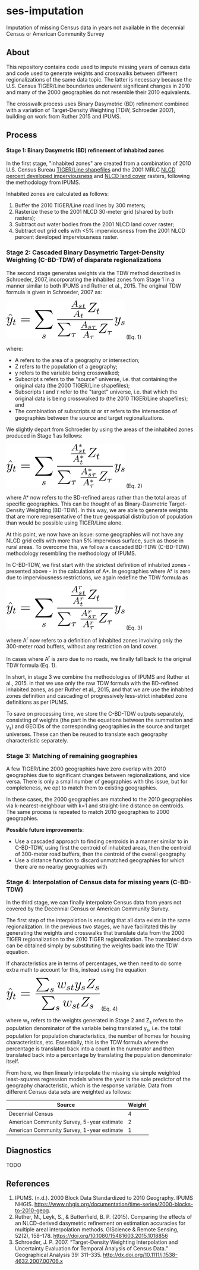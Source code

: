 # ses-imputation

Imputation of missing Census data in years not available in the decennial Census or American Community Survey

## About

This repository contains code used to impute missing years of census data and code used to generate weights and crosswalks between different regionalizations of the same data topic. The latter is necessary because the U.S. Census TIGER/Line boundaries underwent significant changes in 2010 and many of the 2000 geographies do not resemble their 2010 equivalents.

The crosswalk process uses Binary Dasymetric (BD) refinement combined with a variation of Target-Density Weighting (TDW, Schroeder 2007), building on work from Ruther 2015 and IPUMS.

## Process

#### Stage 1: Binary Dasymetric (BD) refinement of inhabited zones

In the first stage, "inhabited zones" are created from a combination of 2010 U.S. Census Bureau [TIGER/Line shapefiles](https://www.census.gov/geographies/mapping-files/time-series/geo/tiger-line-file.html) and the 2001 MRLC [NLCD percent developed imperviousness](https://www.mrlc.gov/data/nlcd-2001-percent-developed-imperviousness-conus) and [NLCD land cover](https://www.mrlc.gov/data/nlcd-2001-land-cover-conus) rasters, following the methodology from IPUMS.

Inhabited zones are calculated as follows:

1. Buffer the 2010 TIGER/Line road lines by 300 meters;
2. Rasterize these to the 2001 NLCD 30-meter grid (shared by both rasters);
3. Subtract out water bodies from the 2001 NLCD land cover raster;
4. Subtract out grid cells with <5% imperviousness from the 2001 NLCD percent developed imperviousness raster.

### Stage 2: Cascaded Binary Dasymetric Target-Density Weighting (C-BD-TDW) of disparate regionalizations

The second stage generates weights via the TDW method described in Schroeder, 2007, incorporating the inhabited zones from Stage 1 in a manner similar to both IPUMS and Ruther et al., 2015. The original TDW formula is given in Schroeder, 2007 as:

![](static/tdw.svg) (Eq. 1)

where:

* A refers to the area of a geography or intersection;
* Z refers to the population of a geography;
* y refers to the variable being crosswalked;
* Subscript s refers to the "source" universe, i.e. that containing the original data (the 2000 TIGER/Line shapefiles);
* Subscripts t and 𝜏 refer to the "target" universe, i.e. that which the original data is being crosswalked *to* (the 2010 TIGER/Line shapefiles); and
* The combination of subscripts st or s𝜏 refers to the intersection of geographies between the source and target regionalizations.

We slightly depart from Schroeder by using the areas of the inhabited zones produced in Stage 1 as follows:

![](static/tdw2.svg) (Eq. 2)

where A\* now refers to the BD-refined areas rather than the total areas of specific geographies. This can be thought of as Binary-Dasmetric Target-Density Weighting (BD-TDW). In this way, we are able to generate weights that are more representative of the true geospatial distribution of population than would be possible using TIGER/Line alone.

At this point, we now have an issue: some geographies will not have any NLCD grid cells with more than 5% impervious surface, such as those in rural areas. To overcome this, we follow a cascaded BD-TDW (C-BD-TDW) methodology resembling the methodology of IPUMS.

In C-BD-TDW, we first start with the strictest definition of inhabited zones - presented above - in the calculation of A\*. In geographies where A\* is zero due to imperviousness restrictions, we again redefine the TDW formula as

![](static/tdw3.svg) (Eq. 3)

where A<sup>r</sup> now refers to a definition of inhabited zones involving only the 300-meter road buffers, without any restriction on land cover.

In cases where A<sup>r</sup> is zero due to no roads, we finally fall back to the original TDW formula (Eq. 1).

In short, in stage 3 we combine the methodologies of IPUMS and Ruther et al., 2015. in that we use only the raw TDW formula with the BD-refined inhabited zones, as per Ruther et al., 2015, and that we are use the inhabited zones definition and cascading of progressively less-strict inhabited zone definitions as per IPUMS.

To save on processing time, we store the C-BD-TDW outputs separately, consisting of weights (the part in the equations between the summation and y<sub>s</sub>) and GEOIDs of the corresponding geographies in the source and target universes. These can then be reused to translate each geography characteristic separately.

### Stage 3: Matching of remaining geographies

A few TIGER/Line 2000 geographies have zero overlap with 2010 geographies due to significant changes between regionalizations, and vice versa. There is only a small number of geographies with tihs issue, but for completeness, we opt to match them to existing geographies.

In these cases, the 2000 geographies are matched to the 2010 geographies via k-nearest-neighbour with k=1 and straight-line distance on centroids. The same process is repeated to match 2010 geographies to 2000 geographies.

**Possible future improvements**:

* Use a cascaded approach to finding centroids in a manner similar to in C-BD-TDW, using first the centroid of inhabited areas, then the centroid of 300-meter road buffers, then the centroid of the overall geography
* Use a distance function to discard unmatched geographies for which there are no nearby geographies with 

### Stage 4: Interpolation of Census data for missing years (C-BD-TDW)

In the third stage, we can finally interpolate Census data from years not covered by the Decennial Census or American Community Survey.

The first step of the interpolation is ensuring that all data exists in the same regionalization. In the previous two stages, we have facilitated this by generating the weights and crosswalks that translate data from the 2000 TIGER regionalization to the 2010 TIGER regionalization. The translated data can be obtained simply by substituting the weights back into the TDW equation.

If characteristics are in terms of percentages, we then need to do some extra math to account for this, instead using the equation

![](static/tdwpct.svg) (Eq. 4)

where w<sub>s</sub> refers to the weights generated in Stage 2 and Z<sub>s</sub> refers to the population denominator of the variable being translated y<sub>s</sub>, i.e. the total population for population characteristics, the number of homes for housing characteristics, etc. Essentially, this is the TDW formula where the percentage is translated back into a count in the numerator and then translated back into a percentage by translating the population denominator itself.

From here, we then linearly interpolate the missing via simple weighted least-squares regression models where the year is the sole predictor of the geography characteristic, which is the response variable. Data from different Census data sets are weighted as follows:

| Source                                     | Weight |
|--------------------------------------------|--------|
| Decennial Census                           | 4      |
| American Community Survey, 5-year estimate | 2      |
| American Community Survey, 1-year estimate | 1      |

## Diagnostics

TODO

## References

1. IPUMS. (n.d.). 2000 Block Data Standardized to 2010 Geography. IPUMS NHGIS. https://www.nhgis.org/documentation/time-series/2000-blocks-to-2010-geog. 
2. Ruther, M., Leyk, S., & Buttenfield, B. P. (2015). Comparing the effects of an NLCD-derived dasymetric refinement on estimation accuracies for multiple areal interpolation methods. GIScience & Remote Sensing, 52(2), 158–178. https://doi.org/10.1080/15481603.2015.1018856 
2. Schroeder, J. P. 2007. “Target-Density Weighting Interpolation and Uncertainty Evaluation for Temporal Analysis of Census Data.” Geographical Analysis 39: 311–335. http://dx.doi.org/10.1111/j.1538-4632.2007.00706.x
